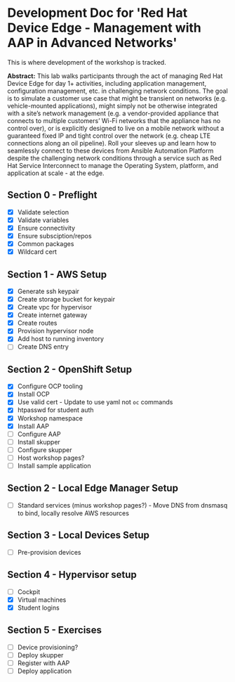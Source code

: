 # Development Doc for 'Red Hat Device Edge - Management with AAP in Advanced Networks'

This is where development of the workshop is tracked.

**Abstract:**
This lab walks participants through the act of managing Red Hat Device Edge for day 1+ activities, including application management, configuration management, etc. in challenging network conditions. The goal is to simulate a customer use case that might be transient on networks (e.g. vehicle-mounted applications), might simply not be otherwise integrated with a site’s network management (e.g. a vendor-provided appliance that connects to multiple customers’ Wi-Fi networks that the appliance has no control over), or is explicitly designed to live on a mobile network without a guaranteed fixed IP and tight control over the network (e.g. cheap LTE connections along an oil pipeline). Roll your sleeves up and learn how to seamlessly connect to these devices from Ansible Automation Platform despite the challenging network conditions through a service such as Red Hat Service Interconnect to manage the Operating System, platform, and application at scale - at the edge.

## Section 0 - Preflight
- [x] Validate selection
- [x] Validate variables
- [x] Ensure connectivity
- [x] Ensure subsciption/repos
- [x] Common packages
- [x] Wildcard cert
 
## Section 1 - AWS Setup
- [x] Generate ssh keypair
- [x] Create storage bucket for keypair
- [x] Create vpc for hypervisor
- [x] Create internet gateway
- [x] Create routes
- [x] Provision hypervisor node
- [x] Add host to running inventory
- [ ] Create DNS entry

## Section 2 - OpenShift Setup
- [x] Configure OCP tooling
- [x] Install OCP
- [x] Use valid cert
      - Update to use yaml not `oc` commands
- [x] htpasswd for student auth
- [x] Workshop namespace
- [x] Install AAP
- [ ] Configure AAP
- [ ] Install skupper
- [ ] Configure skupper
- [ ] Host workshop pages?
- [ ] Install sample application

## Section 2 - Local Edge Manager Setup
- [ ] Standard services (minus workshop pages?)
      - Move DNS from dnsmasq to bind, locally resolve AWS resources

## Section 3 - Local Devices Setup
- [ ] Pre-provision devices

## Section 4 - Hypervisor setup
- [ ] Cockpit
- [x] Virtual machines
- [x] Student logins

## Section 5 - Exercises
- [ ] Device provisioning?
- [ ] Deploy skupper
- [ ] Register with AAP
- [ ] Deploy application
